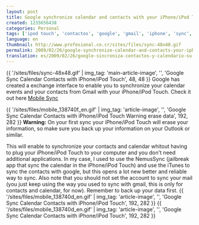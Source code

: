 ```yaml
---
layout: post
title: Google synchronize calendar and contacts with your iPhone/iPod Touch
created: 1235656438
categories: Personal
tags: ['ipod touch', 'contactos', 'google', 'gmail', 'iphone', 'sync', 'calendario', 'synchronizar']
language: en
thumbnail: http://www.profesional.co.cr/sites/files/sync-48x48.gif
permalink: 2009/02/26/google-synchronize-calendar-and-contacts-your-iphoneipod-touch-10/
translation: es/2009/02/26/google-sincroniza-contactos-y-calendario-su-iphoneipod-touch-11/
---
```

{{ '/sites/files/sync-48x48.gif' | img_tag: 'main-article-image', '', 'Google Sync Calendar Contacts with iPhone/iPod Touch', 48, 48 }}
Google has created a exchange interface to enable you to synchronize your calendar events and your contacts from Gmail with your iPhone/iPod Touch. Check it out here [Mobile Sync](http://www.google.com/mobile/apple/sync.html)

{{ '/sites/files/mobile_138740f_en.gif' | img_tag: 'article-image', '', 'Google Sync Calendar Contacts with iPhone/iPod Touch Warning erase data', 192, 282 }}
__Warning:__ On your first sync your iPhone/iPod Touch will erase your information, so make sure you back up your information on your Outlook or similar.

This will enable to synchronize your contacts and calendar whitout having to plug your iPhone/iPod Touch to your computer and you don't need additional applications.
In my case, I used to use the NemusSync (jailbreak app that sync the calendar in the iPhone/iPod Touch) and use the iTunes to sync the contacts with google, but this opens a lot new better and reliable way to sync.
Also note that you should not set the account to sync your mail (you just keep using the way you used to sync with gmail, this is only for contacts and calendar, for now).
Remember to back up your data first.
{{ '/sites/files/mobile_138740d_en.gif' | img_tag: 'article-image', '', 'Google Sync Calendar Contacts with iPhone/iPod Touch', 192, 282 }}
{{ '/sites/files/mobile_138740d_en.gif' | img_tag: 'article-image', '', 'Google Sync Calendar Contacts with iPhone/iPod Touch', 192, 282 }}

